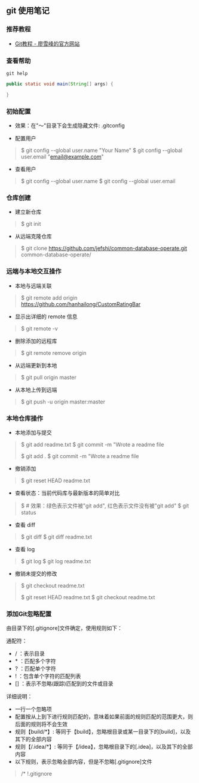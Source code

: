 ## git 使用笔记

### 推荐教程
- [Git教程 - 廖雪峰的官方网站](http://www.liaoxuefeng.com/wiki/0013739516305929606dd18361248578c67b8067c8c017b000)

### 查看帮助
``` shell
git help
```

``` java
public static void main(String[] args) {

}
```

### 初始配置
- 效果：在"～"目录下会生成隐藏文件: .gitconfig

- 配置用户
> $ git config --global user.name "Your Name"
> $ git config --global user.email "email@example.com"

- 查看用户
> $ git config --global user.name
> $ git config --global user.email

### 仓库创建
- 建立新仓库
> $ git init

- 从远端克隆仓库
> $ git clone https://github.com/jefshi/common-database-operate.git common-database-operate/

### 远端与本地交互操作
- 本地与远端关联
> $ git remote add origin https://github.com/hanhailong/CustomRatingBar

- 显示出详细的 remote 信息
> $ git remote -v

- 删除添加的远程库
> $ git remote remove origin

- 从远端更新到本地
> $ git pull origin master

- 从本地上传到远端
> $ git push -u origin master:master

### 本地仓库操作
- 本地添加与提交
> $ git add readme.txt
> $ git commit -m "Wrote a readme file
>
> $ git add .
> $ git commit -m "Wrote a readme file

- 撤销添加
> $ git reset HEAD readme.txt

- 查看状态：当前代码库与最新版本的简单对比
> $ # 效果：绿色表示文件被"git add", 红色表示文件没有被"git add"
> $ git status

- 查看 diff
> $ git diff
> $ git diff readme.txt

- 查看 log
> $ git log
> $ git log readme.txt

- 撤销未提交的修改
> $ git checkout readme.txt
>
> $ git reset HEAD readme.txt
> $ git checkout readme.txt

### 添加Git忽略配置
由目录下的[.gitignore]文件确定，使用规则如下：

通配符：
- / ：表示目录
- \* ：匹配多个字符
- ? ：匹配单个字符
- ! ：包含单个字符的匹配列表
- [] ：表示不忽略(跟踪)匹配到的文件或目录

详细说明：
- 一行一个忽略项
- 配置按从上到下进行规则匹配的，意味着如果前面的规则匹配的范围更大，则后面的规则将不会生效
- 规则【build/*】: 等同于【build】，忽略根目录或某一目录下的[build]，以及其下的全部内容
- 规则【/.idea/*】: 等同于【/idea】，忽略根目录下的[.idea]，以及其下的全部内容
- 以下规则，表示忽略全部内容，但是不忽略[.gitignore]文件
> /*
> !.gitignore
